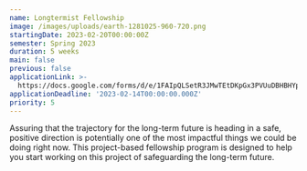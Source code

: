 ```yaml
---
name: Longtermist Fellowship
image: /images/uploads/earth-1281025-960-720.png
startingDate: 2023-02-20T00:00:00Z
semester: Spring 2023
duration: 5 weeks
main: false
previous: false
applicationLink: >-
  https://docs.google.com/forms/d/e/1FAIpQLSetR3JMwTEtDKpGx3PVUuDBHBHYpQx8Dp3nrFVEvxLDD_uBtg/viewform?usp=sf_link
applicationDeadline: '2023-02-14T00:00:00.000Z'
priority: 5
---
```

Assuring that the trajectory for the long-term future is heading in a safe, positive direction is potentially one of the most impactful things we could be doing right now. This project-based fellowship program is designed to help you start working on this project of safeguarding the long-term future.